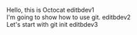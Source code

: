 Hello, this is Octocat editbdev1<br>
I'm going to show how to use git. editbdev2 <br>
Let's start with git init editbdev3 <br>
